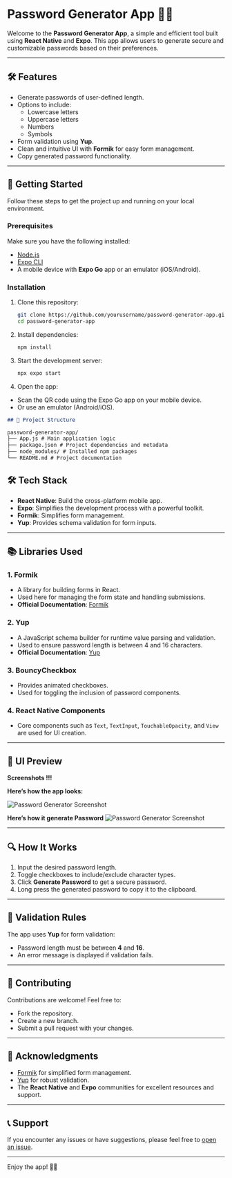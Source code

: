 # Password Generator App 📱🔐

Welcome to the **Password Generator App**, a simple and efficient tool built using **React Native** and **Expo**. This app allows users to generate secure and customizable passwords based on their preferences.

---

## 🛠️ Features

- Generate passwords of user-defined length.
- Options to include:
  - Lowercase letters
  - Uppercase letters
  - Numbers
  - Symbols
- Form validation using **Yup**.
- Clean and intuitive UI with **Formik** for easy form management.
- Copy generated password functionality.

---

## 🚀 Getting Started

Follow these steps to get the project up and running on your local environment.

### Prerequisites

Make sure you have the following installed:

- [Node.js](https://nodejs.org/)
- [Expo CLI](https://docs.expo.dev/get-started/installation/)
- A mobile device with **Expo Go** app or an emulator (iOS/Android).

### Installation

1. Clone this repository:

   ```bash
   git clone https://github.com/yourusername/password-generator-app.git
   cd password-generator-app
   ```

2. Install dependencies:

   ```bash
   npm install
   ```

3. Start the development server:

   ```bash
   npx expo start
   ```

4. Open the app:

- Scan the QR code using the Expo Go app on your mobile device.
- Or use an emulator (Android/iOS).

```markdown
## 📂 Project Structure

password-generator-app/
├── App.js # Main application logic
├── package.json # Project dependencies and metadata
├── node_modules/ # Installed npm packages
└── README.md # Project documentation
```

## 🛠️ Tech Stack

- **React Native**: Build the cross-platform mobile app.
- **Expo**: Simplifies the development process with a powerful toolkit.
- **Formik**: Simplifies form management.
- **Yup**: Provides schema validation for form inputs.

---

## 📚 Libraries Used

### 1. **Formik**

- A library for building forms in React.
- Used here for managing the form state and handling submissions.
- **Official Documentation**: [Formik](https://formik.org/)

### 2. **Yup**

- A JavaScript schema builder for runtime value parsing and validation.
- Used to ensure password length is between 4 and 16 characters.
- **Official Documentation**: [Yup](https://github.com/jquense/yup)

### 3. **BouncyCheckbox**

- Provides animated checkboxes.
- Used for toggling the inclusion of password components.

### 4. **React Native Components**

- Core components such as `Text`, `TextInput`, `TouchableOpacity`, and `View` are used for UI creation.

---

## 🎨 UI Preview

**Screenshots !!!**

**Here’s how the app looks:**

![Password Generator Screenshot](assets/images/preview-screenshot.jpg)

**Here’s how it generate Password**
![Password Generator Screenshot](assets/images/working-screenshot.jpg)

---

## 🔍 How It Works

1. Input the desired password length.
2. Toggle checkboxes to include/exclude character types.
3. Click **Generate Password** to get a secure password.
4. Long press the generated password to copy it to the clipboard.

---

## 📝 Validation Rules

The app uses **Yup** for form validation:

- Password length must be between **4** and **16**.
- An error message is displayed if validation fails.

---

## 🤝 Contributing

Contributions are welcome! Feel free to:

- Fork the repository.
- Create a new branch.
- Submit a pull request with your changes.

---

## 🌟 Acknowledgments

- [Formik](https://formik.org/) for simplified form management.
- [Yup](https://github.com/jquense/yup) for robust validation.
- The **React Native** and **Expo** communities for excellent resources and support.

---

## 📞 Support

If you encounter any issues or have suggestions, please feel free to [open an issue](https://github.com/Jayesh445/password-generator-app/issues).

---

Enjoy the app! 🚀🔐
